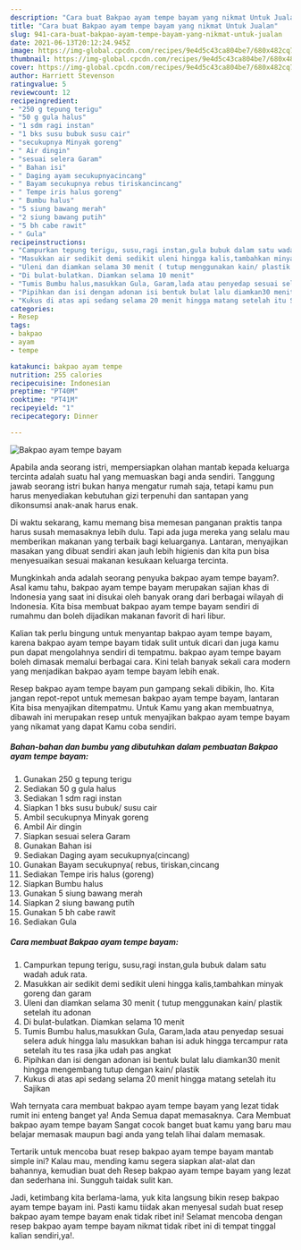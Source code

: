```yaml
---
description: "Cara buat Bakpao ayam tempe bayam yang nikmat Untuk Jualan"
title: "Cara buat Bakpao ayam tempe bayam yang nikmat Untuk Jualan"
slug: 941-cara-buat-bakpao-ayam-tempe-bayam-yang-nikmat-untuk-jualan
date: 2021-06-13T20:12:24.945Z
image: https://img-global.cpcdn.com/recipes/9e4d5c43ca804be7/680x482cq70/bakpao-ayam-tempe-bayam-foto-resep-utama.jpg
thumbnail: https://img-global.cpcdn.com/recipes/9e4d5c43ca804be7/680x482cq70/bakpao-ayam-tempe-bayam-foto-resep-utama.jpg
cover: https://img-global.cpcdn.com/recipes/9e4d5c43ca804be7/680x482cq70/bakpao-ayam-tempe-bayam-foto-resep-utama.jpg
author: Harriett Stevenson
ratingvalue: 5
reviewcount: 12
recipeingredient:
- "250 g tepung terigu"
- "50 g gula halus"
- "1 sdm ragi instan"
- "1 bks susu bubuk susu cair"
- "secukupnya Minyak goreng"
- " Air dingin"
- "sesuai selera Garam"
- " Bahan isi"
- " Daging ayam secukupnyacincang"
- " Bayam secukupnya rebus tiriskancincang"
- " Tempe iris halus goreng"
- " Bumbu halus"
- "5 siung bawang merah"
- "2 siung bawang putih"
- "5 bh cabe rawit"
- " Gula"
recipeinstructions:
- "Campurkan tepung terigu, susu,ragi instan,gula bubuk dalam satu wadah aduk rata."
- "Masukkan air sedikit demi sedikit uleni hingga kalis,tambahkan minyak goreng dan garam"
- "Uleni dan diamkan selama 30 menit ( tutup menggunakan kain/ plastik setelah itu adonan"
- "Di bulat-bulatkan. Diamkan selama 10 menit"
- "Tumis Bumbu halus,masukkan Gula, Garam,lada atau penyedap sesuai selera aduk hingga lalu masukkan bahan isi aduk hingga tercampur rata setelah itu tes rasa jika udah pas angkat"
- "Pipihkan dan isi dengan adonan isi bentuk bulat lalu diamkan30 menit hingga mengembang tutup dengan kain/ plastik"
- "Kukus di atas api sedang selama 20 menit hingga matang setelah itu Sajikan"
categories:
- Resep
tags:
- bakpao
- ayam
- tempe

katakunci: bakpao ayam tempe 
nutrition: 255 calories
recipecuisine: Indonesian
preptime: "PT40M"
cooktime: "PT41M"
recipeyield: "1"
recipecategory: Dinner

---
```



![Bakpao ayam tempe bayam](https://img-global.cpcdn.com/recipes/9e4d5c43ca804be7/680x482cq70/bakpao-ayam-tempe-bayam-foto-resep-utama.jpg)

Apabila anda seorang istri, mempersiapkan olahan mantab kepada keluarga tercinta adalah suatu hal yang memuaskan bagi anda sendiri. Tanggung jawab seorang istri bukan hanya mengatur rumah saja, tetapi kamu pun harus menyediakan kebutuhan gizi terpenuhi dan santapan yang dikonsumsi anak-anak harus enak.

Di waktu  sekarang, kamu memang bisa memesan panganan praktis tanpa harus susah memasaknya lebih dulu. Tapi ada juga mereka yang selalu mau memberikan makanan yang terbaik bagi keluarganya. Lantaran, menyajikan masakan yang dibuat sendiri akan jauh lebih higienis dan kita pun bisa menyesuaikan sesuai makanan kesukaan keluarga tercinta. 



Mungkinkah anda adalah seorang penyuka bakpao ayam tempe bayam?. Asal kamu tahu, bakpao ayam tempe bayam merupakan sajian khas di Indonesia yang saat ini disukai oleh banyak orang dari berbagai wilayah di Indonesia. Kita bisa membuat bakpao ayam tempe bayam sendiri di rumahmu dan boleh dijadikan makanan favorit di hari libur.

Kalian tak perlu bingung untuk menyantap bakpao ayam tempe bayam, karena bakpao ayam tempe bayam tidak sulit untuk dicari dan juga kamu pun dapat mengolahnya sendiri di tempatmu. bakpao ayam tempe bayam boleh dimasak memalui berbagai cara. Kini telah banyak sekali cara modern yang menjadikan bakpao ayam tempe bayam lebih enak.

Resep bakpao ayam tempe bayam pun gampang sekali dibikin, lho. Kita jangan repot-repot untuk memesan bakpao ayam tempe bayam, lantaran Kita bisa menyajikan ditempatmu. Untuk Kamu yang akan membuatnya, dibawah ini merupakan resep untuk menyajikan bakpao ayam tempe bayam yang nikamat yang dapat Kamu coba sendiri.

<!--inarticleads1-->

##### Bahan-bahan dan bumbu yang dibutuhkan dalam pembuatan Bakpao ayam tempe bayam:

1. Gunakan 250 g tepung terigu
1. Sediakan 50 g gula halus
1. Sediakan 1 sdm ragi instan
1. Siapkan 1 bks susu bubuk/ susu cair
1. Ambil secukupnya Minyak goreng
1. Ambil  Air dingin
1. Siapkan sesuai selera Garam
1. Gunakan  Bahan isi
1. Sediakan  Daging ayam secukupnya(cincang)
1. Gunakan  Bayam secukupnya( rebus, tiriskan,cincang
1. Sediakan  Tempe iris halus (goreng)
1. Siapkan  Bumbu halus
1. Gunakan 5 siung bawang merah
1. Siapkan 2 siung bawang putih
1. Gunakan 5 bh cabe rawit
1. Sediakan  Gula




<!--inarticleads2-->

##### Cara membuat Bakpao ayam tempe bayam:

1. Campurkan tepung terigu, susu,ragi instan,gula bubuk dalam satu wadah aduk rata.
1. Masukkan air sedikit demi sedikit uleni hingga kalis,tambahkan minyak goreng dan garam
1. Uleni dan diamkan selama 30 menit ( tutup menggunakan kain/ plastik setelah itu adonan
1. Di bulat-bulatkan. Diamkan selama 10 menit
1. Tumis Bumbu halus,masukkan Gula, Garam,lada atau penyedap sesuai selera aduk hingga lalu masukkan bahan isi aduk hingga tercampur rata setelah itu tes rasa jika udah pas angkat
1. Pipihkan dan isi dengan adonan isi bentuk bulat lalu diamkan30 menit hingga mengembang tutup dengan kain/ plastik
1. Kukus di atas api sedang selama 20 menit hingga matang setelah itu Sajikan




Wah ternyata cara membuat bakpao ayam tempe bayam yang lezat tidak rumit ini enteng banget ya! Anda Semua dapat memasaknya. Cara Membuat bakpao ayam tempe bayam Sangat cocok banget buat kamu yang baru mau belajar memasak maupun bagi anda yang telah lihai dalam memasak.

Tertarik untuk mencoba buat resep bakpao ayam tempe bayam mantab simple ini? Kalau mau, mending kamu segera siapkan alat-alat dan bahannya, kemudian buat deh Resep bakpao ayam tempe bayam yang lezat dan sederhana ini. Sungguh taidak sulit kan. 

Jadi, ketimbang kita berlama-lama, yuk kita langsung bikin resep bakpao ayam tempe bayam ini. Pasti kamu tiidak akan menyesal sudah buat resep bakpao ayam tempe bayam enak tidak ribet ini! Selamat mencoba dengan resep bakpao ayam tempe bayam nikmat tidak ribet ini di tempat tinggal kalian sendiri,ya!.

